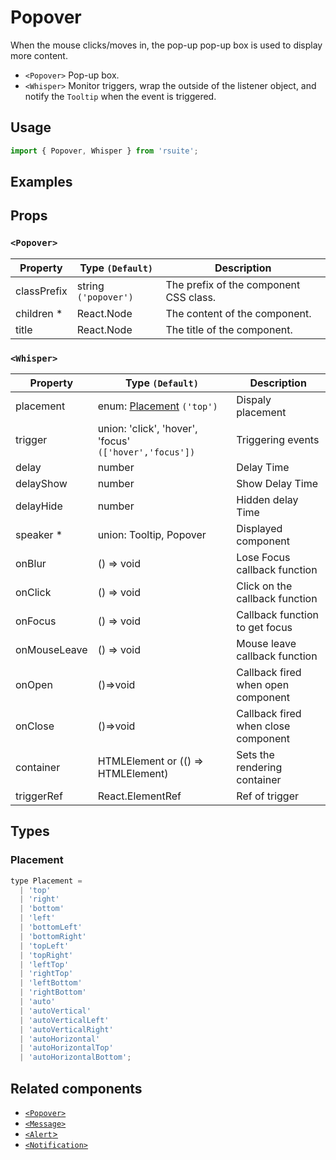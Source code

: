 # Popover

When the mouse clicks/moves in, the pop-up pop-up box is used to display more content.

* `<Popover>` Pop-up box.
* `<Whisper>` Monitor triggers, wrap the outside of the listener object, and notify the `Tooltip` when the event is triggered.

## Usage

```js
import { Popover, Whisper } from 'rsuite';
```

## Examples

<!--{demo}-->

## Props

### `<Popover>`

| Property    | Type `(Default)`     | Description                            |
| ----------- | -------------------- | -------------------------------------- |
| classPrefix | string `('popover')` | The prefix of the component CSS class. |
| children \* | React.Node           | The content of the component.          |
| title       | React.Node           | The title of the component.            |

### `<Whisper>`

| Property     | Type `(Default)`                                       | Description                         |
| ------------ | ------------------------------------------------------ | ----------------------------------- |
| placement    | enum: [Placement](#Placement) `('top')`                | Dispaly placement                   |
| trigger      | union: 'click', 'hover', 'focus' `(['hover','focus'])` | Triggering events                   |
| delay        | number                                                 | Delay Time                          |
| delayShow    | number                                                 | Show Delay Time                     |
| delayHide    | number                                                 | Hidden delay Time                   |
| speaker \*   | union: Tooltip, Popover                                | Displayed component                 |
| onBlur       | () => void                                             | Lose Focus callback function        |
| onClick      | () => void                                             | Click on the callback function      |
| onFocus      | () => void                                             | Callback function to get focus      |
| onMouseLeave | () => void                                             | Mouse leave callback function       |
| onOpen       | ()=>void                                               | Callback fired when open component  |
| onClose      | ()=>void                                               | Callback fired when close component |
| container    | HTMLElement or (() => HTMLElement)                     | Sets the rendering container        |
| triggerRef   | React.ElementRef                                       | Ref of trigger                      |


## Types

### Placement

```js
type Placement =
  | 'top'
  | 'right'
  | 'bottom'
  | 'left'
  | 'bottomLeft'
  | 'bottomRight'
  | 'topLeft'
  | 'topRight'
  | 'leftTop'
  | 'rightTop'
  | 'leftBottom'
  | 'rightBottom'
  | 'auto'
  | 'autoVertical'
  | 'autoVerticalLeft'
  | 'autoVerticalRight'
  | 'autoHorizontal'
  | 'autoHorizontalTop'
  | 'autoHorizontalBottom';
```

## Related components

* [`<Popover>`](./popover)
* [`<Message>`](./message)
* [`<Alert`>](./alert)
* [`<Notification>`](./notification)
